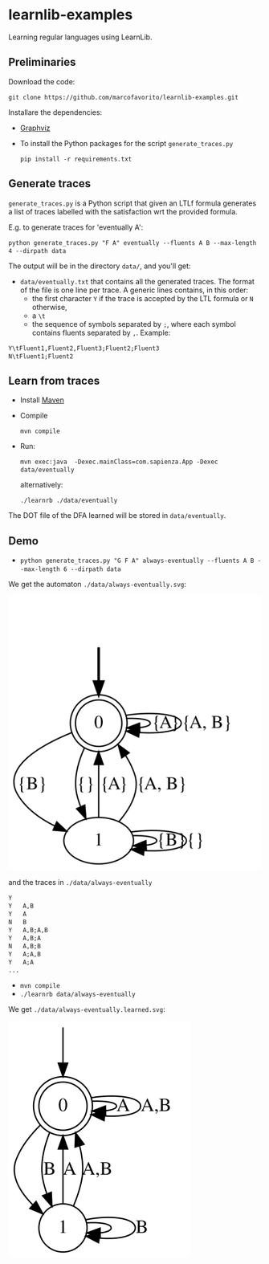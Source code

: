 # learnlib-examples
Learning regular languages using LearnLib.

## Preliminaries

Download the code:

    git clone https://github.com/marcofavorito/learnlib-examples.git

Installare the dependencies:

- [Graphviz](https://www.graphviz.org/download/)
- To install the Python packages for the script `generate_traces.py` 

      pip install -r requirements.txt

## Generate traces

`generate_traces.py` is a Python script that given an LTLf formula generates
a list of traces labelled with the satisfaction wrt the provided formula.


E.g. to generate traces for 'eventually A':

    python generate_traces.py "F A" eventually --fluents A B --max-length 4 --dirpath data

The output will be in the directory `data/`, and you'll get:

- `data/eventually.txt` that contains all the generated traces. The format of the file is one line per trace.
  A generic lines contains, in this order: 
  - the first character `Y` if the trace is accepted by the LTL formula or `N` otherwise, 
  - a `\t`
  - the sequence of symbols separated by `;`, where each symbol contains fluents separated by `,`. 
  Example:
```
Y\tFluent1,Fluent2,Fluent3;Fluent2;Fluent3
N\tFluent1;Fluent2
```

## Learn from traces

- Install [Maven](https://maven.apache.org/)
- Compile

      mvn compile

- Run:

      mvn exec:java  -Dexec.mainClass=com.sapienza.App -Dexec data/eventually

  alternatively:

      ./learnrb ./data/eventually

The DOT file of the DFA learned will be stored in `data/eventually`.

## Demo

- `python generate_traces.py "G F A" always-eventually --fluents A B --max-length 6 --dirpath data` 

We get the automaton `./data/always-eventually.svg`:

![](./data/always-eventually.svg)

and the traces in `./data/always-eventually`
```
Y	
Y	A,B
Y	A
N	B
Y	A,B;A,B
Y	A,B;A
N	A,B;B
Y	A;A,B
Y	A;A
...
```

- `mvn compile`
- `./learnrb data/always-eventually`

We get `./data/always-eventually.learned.svg`:

![](./data/always-eventually.learned.svg)
